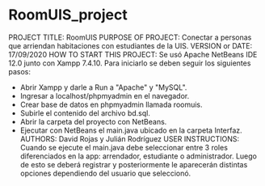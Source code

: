 # RoomUIS_project
PROJECT TITLE: RoomUIS
PURPOSE OF PROJECT: Conectar a personas que arriendan habitaciones con estudiantes de la UIS.
VERSION or DATE: 17/09/2020
HOW TO START THIS PROJECT:
Se usó Apache NetBeans IDE 12.0 junto con Xampp 7.4.10.
Para iniciarlo se deben seguir los siguientes pasos:
- Abrir Xampp y darle a Run a "Apache" y "MySQL".
- Ingresar a localhost/phpmyadmin en el navegador.
- Crear base de datos en phpmyadmin llamada roomuis.
- Subirle el contenido del archivo bd.sql.
- Abrir la carpeta del proyecto con NetBeans.
- Ejecutar con NetBeans el main.java ubicado en la carpeta Interfaz.
AUTHORS: David Rojas y Julián Rodríguez
USER INSTRUCTIONS: Cuando se ejecute el main.java debe seleccionar entre 3 roles diferenciados en la app: arrendador, estudiante o administrador. Luego de esto se deberá registrar y posteriormente le aparecerán distintas opciones dependiendo del usuario que seleccionó.
